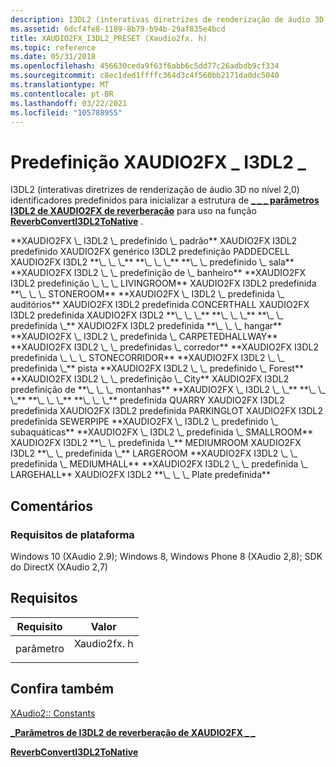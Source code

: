 ```yaml
---
description: I3DL2 (interativas diretrizes de renderização de áudio 3D no nível 2,0) identificadores predefinidos para inicializar a \_ \_ estrutura de parâmetros I3DL2 de XAUDIO2FX de reverberação \_ para uso na função ReverbConvertI3DL2ToNative.
ms.assetid: 6dcf4fe8-1189-8b79-b94b-29af835e4bcd
title: XAUDIO2FX_I3DL2_PRESET (Xaudio2fx. h)
ms.topic: reference
ms.date: 05/31/2018
ms.openlocfilehash: 456630ceda9f63f6abb6c5dd77c26adbdb9cf334
ms.sourcegitcommit: c8ec1ded1ffffc364d3c4f560bb2171da0dc5040
ms.translationtype: MT
ms.contentlocale: pt-BR
ms.lasthandoff: 03/22/2021
ms.locfileid: "105788955"
---
```

# <a name="xaudio2fx_i3dl2_preset"></a>Predefinição XAUDIO2FX \_ I3DL2 \_

I3DL2 (interativas diretrizes de renderização de áudio 3D no nível 2,0) identificadores predefinidos para inicializar a estrutura de [**\_ \_ \_ parâmetros I3DL2 de XAUDIO2FX de reverberação**](/windows/desktop/api/xaudio2fx/ns-xaudio2fx-xaudio2fx_reverb_i3dl2_parameters) para uso na função [**ReverbConvertI3DL2ToNative**](/windows/desktop/api/xaudio2fx/nf-xaudio2fx-reverbconverti3dl2tonative) .

<dl> <span id="XAUDIO2FX_I3DL2_PRESET_DEFAULT"></span><span id="xaudio2fx_i3dl2_preset_default"></span>**XAUDIO2FX \_ I3DL2 \_ predefinido \_ padrão** XAUDIO2FX I3DL2 predefinido XAUDIO2FX genérico I3DL2 predefinição PADDEDCELL XAUDIO2FX I3DL2 <span id="XAUDIO2FX_I3DL2_PRESET_GENERIC"></span> <span id="xaudio2fx_i3dl2_preset_generic"></span> **\_ \_ \_** <span id="XAUDIO2FX_I3DL2_PRESET_PADDEDCELL"></span> <span id="xaudio2fx_i3dl2_preset_paddedcell"></span> **\_ \_ \_** <span id="XAUDIO2FX_I3DL2_PRESET_ROOM"></span> <span id="xaudio2fx_i3dl2_preset_room"></span> **\_ \_ predefinido \_ sala** <span id="XAUDIO2FX_I3DL2_PRESET_BATHROOM"></span> <span id="xaudio2fx_i3dl2_preset_bathroom"></span> **XAUDIO2FX I3DL2 \_ \_ predefinição de \_ banheiro** <span id="XAUDIO2FX_I3DL2_PRESET_LIVINGROOM"></span> <span id="xaudio2fx_i3dl2_preset_livingroom"></span> **XAUDIO2FX I3DL2 predefinição \_ \_ \_ LIVINGROOM** XAUDIO2FX I3DL2 predefinida <span id="XAUDIO2FX_I3DL2_PRESET_STONEROOM"></span> <span id="xaudio2fx_i3dl2_preset_stoneroom"></span> **\_ \_ \_ STONEROOM** <span id="XAUDIO2FX_I3DL2_PRESET_AUDITORIUM"></span> <span id="xaudio2fx_i3dl2_preset_auditorium"></span> **XAUDIO2FX \_ I3DL2 \_ predefinida \_ auditórios** XAUDIO2FX I3DL2 predefinida CONCERTHALL XAUDIO2FX I3DL2 predefinida XAUDIO2FX I3DL2 <span id="XAUDIO2FX_I3DL2_PRESET_CONCERTHALL"></span> <span id="xaudio2fx_i3dl2_preset_concerthall"></span> **\_ \_ \_** <span id="XAUDIO2FX_I3DL2_PRESET_CAVE"></span> <span id="xaudio2fx_i3dl2_preset_cave"></span> **\_ \_ \_** <span id="XAUDIO2FX_I3DL2_PRESET_ARENA"></span> <span id="xaudio2fx_i3dl2_preset_arena"></span> **\_ \_ predefinida \_** XAUDIO2FX I3DL2 predefinida <span id="XAUDIO2FX_I3DL2_PRESET_HANGAR"></span> <span id="xaudio2fx_i3dl2_preset_hangar"></span> **\_ \_ \_ hangar** <span id="XAUDIO2FX_I3DL2_PRESET_CARPETEDHALLWAY"></span> <span id="xaudio2fx_i3dl2_preset_carpetedhallway"></span> **XAUDIO2FX \_ I3DL2 \_ predefinida \_ CARPETEDHALLWAY** <span id="XAUDIO2FX_I3DL2_PRESET_HALLWAY"></span> <span id="xaudio2fx_i3dl2_preset_hallway"></span> **XAUDIO2FX I3DL2 \_ \_ predefinidas \_ corredor** <span id="XAUDIO2FX_I3DL2_PRESET_STONECORRIDOR"></span> <span id="xaudio2fx_i3dl2_preset_stonecorridor"></span> **XAUDIO2FX I3DL2 predefinida \_ \_ \_ STONECORRIDOR** <span id="XAUDIO2FX_I3DL2_PRESET_ALLEY"></span> <span id="xaudio2fx_i3dl2_preset_alley"></span> **XAUDIO2FX I3DL2 \_ \_ predefinida \_** pista <span id="XAUDIO2FX_I3DL2_PRESET_FOREST"></span> <span id="xaudio2fx_i3dl2_preset_forest"></span> **XAUDIO2FX I3DL2 \_ \_ predefinido \_ Forest** <span id="XAUDIO2FX_I3DL2_PRESET_CITY"></span> <span id="xaudio2fx_i3dl2_preset_city"></span> **XAUDIO2FX I3DL2 \_ \_ predefinição \_ City** XAUDIO2FX I3DL2 predefinição de <span id="XAUDIO2FX_I3DL2_PRESET_MOUNTAINS"></span> <span id="xaudio2fx_i3dl2_preset_mountains"></span> **\_ \_ \_ montanhas** <span id="XAUDIO2FX_I3DL2_PRESET_QUARRY"></span> <span id="xaudio2fx_i3dl2_preset_quarry"></span> **XAUDIO2FX \_ I3DL2 \_ \_** <span id="XAUDIO2FX_I3DL2_PRESET_PLAIN"></span> <span id="xaudio2fx_i3dl2_preset_plain"></span> **\_ \_ \_** <span id="XAUDIO2FX_I3DL2_PRESET_PARKINGLOT"></span> <span id="xaudio2fx_i3dl2_preset_parkinglot"></span> **\_ \_ \_** <span id="XAUDIO2FX_I3DL2_PRESET_SEWERPIPE"></span> <span id="xaudio2fx_i3dl2_preset_sewerpipe"></span> **\_ \_ \_** predefinida <span id="XAUDIO2FX_I3DL2_PRESET_UNDERWATER"></span> QUARRY XAUDIO2FX I3DL2 predefinida XAUDIO2FX I3DL2 predefinida PARKINGLOT XAUDIO2FX I3DL2 predefinida SEWERPIPE <span id="xaudio2fx_i3dl2_preset_underwater"></span> **XAUDIO2FX \_ I3DL2 \_ predefinido \_ subaquáticas** <span id="XAUDIO2FX_I3DL2_PRESET_SMALLROOM"></span> <span id="xaudio2fx_i3dl2_preset_smallroom"></span> **XAUDIO2FX \_ I3DL2 \_ predefinida \_ SMALLROOM** XAUDIO2FX I3DL2 <span id="XAUDIO2FX_I3DL2_PRESET_MEDIUMROOM"></span> <span id="xaudio2fx_i3dl2_preset_mediumroom"></span> **\_ \_ predefinida \_** MEDIUMROOM XAUDIO2FX I3DL2 <span id="XAUDIO2FX_I3DL2_PRESET_LARGEROOM"></span> <span id="xaudio2fx_i3dl2_preset_largeroom"></span> **\_ \_ predefinida \_** LARGEROOM <span id="XAUDIO2FX_I3DL2_PRESET_MEDIUMHALL"></span> <span id="xaudio2fx_i3dl2_preset_mediumhall"></span> **XAUDIO2FX I3DL2 \_ \_ predefinida \_ MEDIUMHALL** <span id="XAUDIO2FX_I3DL2_PRESET_LARGEHALL"></span> <span id="xaudio2fx_i3dl2_preset_largehall"></span> **XAUDIO2FX I3DL2 \_ \_ predefinida \_ LARGEHALL** XAUDIO2FX I3DL2 <span id="XAUDIO2FX_I3DL2_PRESET_PLATE"></span> <span id="xaudio2fx_i3dl2_preset_plate"></span> **\_ \_ \_ Plate predefinida**  
</dl>

## <a name="remarks"></a>Comentários

### <a name="platform-requirements"></a>Requisitos de plataforma

Windows 10 (XAudio 2.9); Windows 8, Windows Phone 8 (XAudio 2,8); SDK do DirectX (XAudio 2,7)

## <a name="requirements"></a>Requisitos



| Requisito | Valor |
|-------------------|----------------------------------------------------------------------------------------|
| parâmetro<br/> | <dl> <dt>Xaudio2fx. h</dt> </dl> |



## <a name="see-also"></a>Confira também

<dl> <dt>

[XAudio2:: Constants](constants.md)
</dt> <dt>

[**\_Parâmetros de I3DL2 de reverberação de XAUDIO2FX \_ \_**](/windows/desktop/api/xaudio2fx/ns-xaudio2fx-xaudio2fx_reverb_i3dl2_parameters)
</dt> <dt>

[**ReverbConvertI3DL2ToNative**](/windows/desktop/api/xaudio2fx/nf-xaudio2fx-reverbconverti3dl2tonative)
</dt> </dl>

 

 




